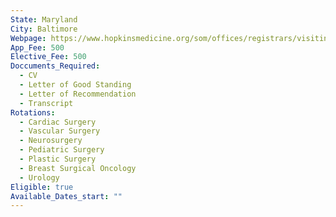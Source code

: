 ```yaml
---
State: Maryland
City: Baltimore
Webpage: https://www.hopkinsmedicine.org/som/offices/registrars/visiting-md/applicationhttps://www.hopkinsmedicine.org/som/offices/registrars/visiting-md/application
App_Fee: 500
Elective_Fee: 500
Doccuments_Required:
  - CV
  - Letter of Good Standing
  - Letter of Recommendation
  - Transcript
Rotations:
  - Cardiac Surgery
  - Vascular Surgery
  - Neurosurgery
  - Pediatric Surgery
  - Plastic Surgery
  - Breast Surgical Oncology
  - Urology
Eligible: true
Available_Dates_start: ""
---
```


